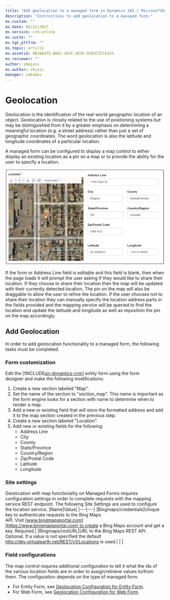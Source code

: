 ```yaml
---
title: "Add geolocation to a managed form in Dynamics 365 | MicrosoftDocs"
description: "Instructions to add geolocation to a managed form."
ms.custom: ""
ms.date: 05/22/2017
ms.service: crm-online
ms.suite: ""
ms.tgt_pltfrm: ""
ms.topic: article
ms.assetid: 9B1BA475-0061-455C-925F-039372CCE431
ms.reviewer: ""
author: sbmjais
ms.author: shjais
manager: sakudes
---
```

# Geolocation
Geolocation is the identification of the real-world geographic location of an object. Geolocation is closely related to the use of positioning systems but may be distinguished from it by a greater emphasis on determining a meaningful location (e.g. a street address) rather than just a set of geographic coordinates. The word geolocation is also the latitude and longitude coordinates of a particular location.

A managed form can be configured to display a map control to either display an existing location as a pin on a map or to provide the ability for the user to specify a location.

![Location data in a form.](media/location-data-form.png "Location data in a form.")

If the form or Address Line field is editable and this field is blank, then when the page loads it will prompt the user asking if they would like to share their location. If they choose to share their location then the map will be updated with their currently detected location. The pin on the map will also be draggable to allow the user to refine the location. If the user chooses not to share their location they can manually specify the location address parts in the fields provided and the mapping service will be queried to find the location and update the latitude and longitude as well as reposition the pin on the map accordingly.

## Add Geolocation
In order to add geolocation functionality to a managed form, the following tasks must be completed.

### Form customization
Edit the [!INCLUDE[pn-dynamics-crm](../includes/pn-dynamics-crm.md)] entity form using the form designer and make the following modifications:
1. Create a new section labeled "Map".
2. Set the name of the section to "section_map". This name is important as the form engine looks for a section with name to determine when to render a map. 
3. Add a new or existing field that will store the formatted address and add it to the map section created in the previous step.
4. Create a new section labeled "Location".
5. Add new or existing fields for the following: 
    - Address Line
    - City
    - County
    - State/Province
    - Country/Region
    - Zip/Postal Code
    - Latitude
    - Longitude

### Site settings
Geolocation with map functionality on Managed Forms requires configuration settings in order to complete requests with the mapping service REST endpoint. The following Site Settings are used to configure the location service.
|Name|Value|
|---|---|
|Bingmaps/credentials|Unique key to authenticate requests to the Bing Maps API. Visit [www.bingmapsportal.com](https://www.bingmapsportal.com) to create a Bing Maps account and get a key. Required.|
|Bingmaps/restURL|URL to the Bing Maps REST API. Optional. If a value is not specified the default http://dev.virtualearth.net/REST/v1/Locations is used.|
| |

### Field configurations
The map control requires additional configuration to tell it what the ids of the various location fields are in order to assign/retrieve values to/from them. The configuration depends on the type of managed form.
- For Entity Form, see [Geolocation Configuration for Entity Form](entity-forms-custom-logic.md##geolocation-configuration-for-entity-form).
- For Web Form, see [Geolocation Configuration for Web Form](web-form-properties.md).
